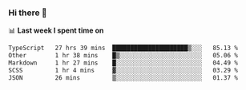 ### Hi there 👋

<!--
**DBvc/DBvc** is a ✨ _special_ ✨ repository because its `README.md` (this file) appears on your GitHub profile.

Here are some ideas to get you started:

- 🔭 I’m currently working on ...
- 🌱 I’m currently learning ...
- 👯 I’m looking to collaborate on ...
- 🤔 I’m looking for help with ...
- 💬 Ask me about ...
- 📫 How to reach me: ...
- 😄 Pronouns: ...
- ⚡ Fun fact: ...
-->

📊 **Last week I spent time on**
<!--START_SECTION:waka-->

```txt
TypeScript   27 hrs 39 mins  █████████████████████▒░░░   85.13 %
Other        1 hr 38 mins    █▒░░░░░░░░░░░░░░░░░░░░░░░   05.06 %
Markdown     1 hr 27 mins    █░░░░░░░░░░░░░░░░░░░░░░░░   04.49 %
SCSS         1 hr 4 mins     ▓░░░░░░░░░░░░░░░░░░░░░░░░   03.29 %
JSON         26 mins         ▒░░░░░░░░░░░░░░░░░░░░░░░░   01.37 %
```

<!--END_SECTION:waka-->
